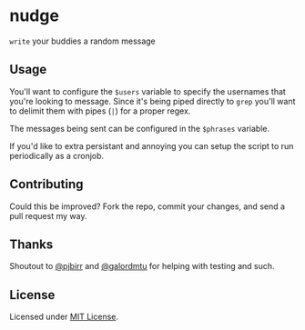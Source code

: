 # nudge

`write` your buddies a random message

## Usage

You'll want to configure the `$users` variable to specify the usernames that
you're looking to message. Since it's being piped directly to `grep` you'll
want to delimit them with pipes (`|`) for a proper regex.

The messages being sent can be configured in the `$phrases` variable.

If you'd like to extra persistant and annoying you can setup the script to run 
periodically as a cronjob.

## Contributing

Could this be improved? Fork the repo, commit your changes, and send a pull
request my way.

## Thanks

Shoutout to [@pjbirr](https://github.com/pjbirr) and
[@galordmtu](https://github.com/pjbirr) for helping with testing and such.

## License

Licensed under [MIT License](/LICENSE).
